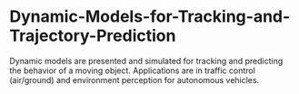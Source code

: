 # Dynamic-Models-for-Tracking-and-Trajectory-Prediction
Dynamic models are presented and simulated for tracking and predicting the behavior of a moving object. Applications are in traffic control (air/ground) and environment perception for autonomous vehicles. 
